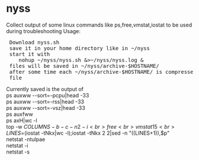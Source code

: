 nyss
====

Collect output of some linux commands like ps,free,vmstat,iostat to be used during troubleshooting
Usage:
<pre>
 Download nyss.sh
 save it in your home directory like in ~/nyss
 start it with
    nohup ~/nyss/nyss.sh &>~/nyss/nyss.log &
 files will be saved in ~/nyss/archive-$HOSTNAME/<date>
 after some time each ~/nyss/archive-$HOSTNAME/<date> is compressed to a tar
 file
</pre>

Currently saved is the output of<br>
 ps auxww --sort=-pcpu|head -33<br>
 ps auxww --sort=-rss|head -33<br>
 ps auxww --sort=-vsz|head -33<br>
 ps auxfww<br>
 ps axH|wc -l<br>
 top -w $COLUMNS -b -c -n 2 -i<br>
 free<br>
 vmstat 1 5<br>
 LINES=$(iostat -tNkx|wc -l);iostat -tNkx 2 2|sed -n "$(($LINES+1)),\$p"<br>
 netstat -ntulpae<br>
 netstat -i<br>
 netstat -s<br>
